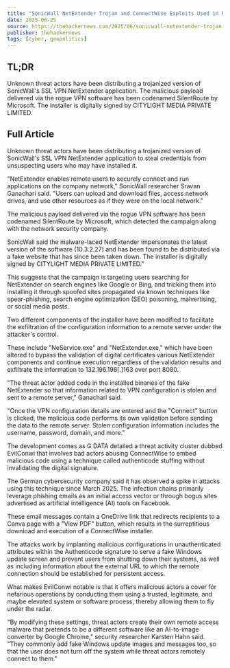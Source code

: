 ```yaml
---
title: "SonicWall NetExtender Trojan and ConnectWise Exploits Used in Remote Access Attacks"
date: 2025-06-25
source: https://thehackernews.com/2025/06/sonicwall-netextender-trojan-and.html
publisher: thehackernews
tags: [cyber, geopolitics]
---
```


## TL;DR

Unknown threat actors have been distributing a trojanized version of SonicWall's SSL VPN NetExtender application. The malicious payload delivered via the rogue VPN software has been codenamed SilentRoute by Microsoft. The installer is digitally signed by CITYLIGHT MEDIA PRIVATE LIMITED.

## Full Article

Unknown threat actors have been distributing a trojanized version of SonicWall's SSL VPN NetExtender application to steal credentials from unsuspecting users who may have installed it.

"NetExtender enables remote users to securely connect and run applications on the company network," SonicWall researcher Sravan Ganachari said. "Users can upload and download files, access network drives, and use other resources as if they were on the local network."

The malicious payload delivered via the rogue VPN software has been codenamed SilentRoute by Microsoft, which detected the campaign along with the network security company.

SonicWall said the malware-laced NetExtender impersonates the latest version of the software (10.3.2.27) and has been found to be distributed via a fake website that has since been taken down. The installer is digitally signed by CITYLIGHT MEDIA PRIVATE LIMITED."

This suggests that the campaign is targeting users searching for NetExtender on search engines like Google or Bing, and tricking them into installing it through spoofed sites propagated via known techniques like spear-phishing, search engine optimization (SEO) poisoning, malvertising, or social media posts.

Two different components of the installer have been modified to facilitate the exfiltration of the configuration information to a remote server under the attacker's control.

These include "NeService.exe" and "NetExtender.exe," which have been altered to bypass the validation of digital certificates various NetExtender components and continue execution regardless of the validation results and exfiltrate the information to 132.196.198[.]163 over port 8080.

"The threat actor added code in the installed binaries of the fake NetExtender so that information related to VPN configuration is stolen and sent to a remote server," Ganachari said.

"Once the VPN configuration details are entered and the "Connect" button is clicked, the malicious code performs its own validation before sending the data to the remote server. Stolen configuration information includes the username, password, domain, and more."

The development comes as G DATA detailed a threat activity cluster dubbed EvilConwi that involves bad actors abusing ConnectWise to embed malicious code using a technique called authenticode stuffing without invalidating the digital signature.

The German cybersecurity company said it has observed a spike in attacks using this technique since March 2025. The infection chains primarily leverage phishing emails as an initial access vector or through bogus sites advertised as artificial intelligence (AI) tools on Facebook.

These email messages contain a OneDrive link that redirects recipients to a Canva page with a "View PDF" button, which results in the surreptitious download and execution of a ConnectWise installer.

The attacks work by implanting malicious configurations in unauthenticated attributes within the Authenticode signature to serve a fake Windows update screen and prevent users from shutting down their systems, as well as including information about the external URL to which the remote connection should be established for persistent access.

What makes EvilConwi notable is that it offers malicious actors a cover for nefarious operations by conducting them using a trusted, legitimate, and maybe elevated system or software process, thereby allowing them to fly under the radar.

"By modifying these settings, threat actors create their own remote access malware that pretends to be a different software like an AI-to-image converter by Google Chrome," security researcher Karsten Hahn said. "They commonly add fake Windows update images and messages too, so that the user does not turn off the system while threat actors remotely connect to them."